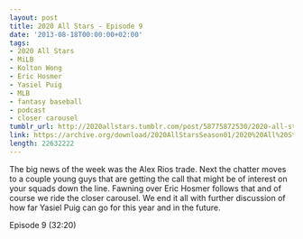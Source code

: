 ```yaml
---
layout: post
title: 2020 All Stars - Episode 9
date: '2013-08-18T00:00:00+02:00'
tags:
- 2020 All Stars
- MiLB
- Kolton Wong
- Eric Hosmer
- Yasiel Puig
- MLB
- fantasy baseball
- podcast
- closer carousel
tumblr_url: http://2020allstars.tumblr.com/post/58775872530/2020-all-stars-episode-9
link: https://archive.org/download/2020AllStarsSeason01/2020%20All%20Stars%20-%20Episode%209%20-%2020130818%20-%20Final.mp3
length: 22632222
---
```

The big news of the week was the Alex Rios trade.  Next the chatter moves to a couple young guys that are getting the call that might be of interest on your squads down the line.  Fawning over Eric Hosmer follows that and of course we ride the closer carousel.  We end it all with further discussion of how far Yasiel Puig can go for this year and in the future.

Episode 9 (32:20)
